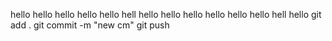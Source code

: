 hello hello hello hello hello hell hello hello hello hello hello hello hell
hello git add . git commit -m "new cm" git push
